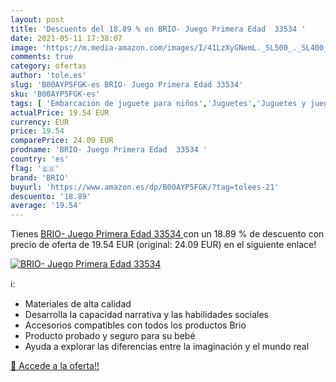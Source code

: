 ```yaml
---
layout: post
title: 'Descuento del 18.89 % en BRIO- Juego Primera Edad  33534 '
date: 2021-05-11 17:38:07
image: 'https://m.media-amazon.com/images/I/41LzXyGNemL._SL500_._SL400_.jpg'
comments: true
category: ofertas
author: 'tole.es'
slug: 'B00AYP5FGK-es BRIO- Juego Primera Edad 33534'
sku: 'B00AYP5FGK-es'
tags: [ 'Embarcación de juguete para niños','Juguetes','Juguetes y juegos','Vehículos de juguete para niños','brio','brio-', ]
actualPrice: 19.54 EUR
currency: EUR
price: 19.54
comparePrice: 24.09 EUR
prodname: 'BRIO- Juego Primera Edad  33534 '
country: 'es'
flag: '🇪🇸'
brand: 'BRIO'
buyurl: 'https://www.amazon.es/dp/B00AYP5FGK/?tag=tolees-21'
descuento: '18.89'
average: '19.54'
---
```


Tienes [BRIO- Juego Primera Edad  33534 ](https://www.amazon.es/dp/B00AYP5FGK/?tag=tolees-21) con un 18.89 % de descuento con precio de oferta de 19.54 EUR (original: 24.09 EUR) en el siguiente enlace!

[![BRIO- Juego Primera Edad  33534 ](https://m.media-amazon.com/images/I/41LzXyGNemL._SL500_._SL400_.jpg)](https://www.amazon.es/dp/B00AYP5FGK/?tag=tolees-21)

ℹ️:

- Materiales de alta calidad
- Desarrolla la capacidad narrativa y las habilidades sociales
- Accesorios compatibles con todos los productos Brio
- Producto probado y seguro para su bebé
- Ayuda a explorar las diferencias entre la imaginación y el mundo real

[🛒 Accede a la oferta!!](https://www.amazon.es/dp/B00AYP5FGK/?tag=tolees-21)
